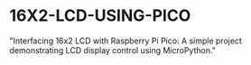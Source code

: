 # 16X2-LCD-USING-PICO
"Interfacing 16x2 LCD with Raspberry Pi Pico: A simple project demonstrating LCD display control using MicroPython."
